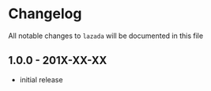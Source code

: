 # Changelog

All notable changes to `lazada` will be documented in this file

## 1.0.0 - 201X-XX-XX

- initial release
